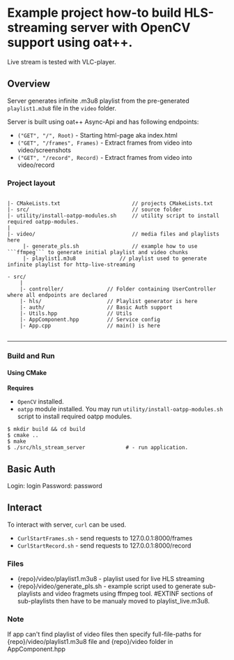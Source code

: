 # Example project how-to build HLS-streaming server with OpenCV support using oat++.

Live stream is tested with VLC-player.

## Overview

Server generates infinite .m3u8 playlist from the pre-generated 
```playlist1.m3u8``` file in the ```video``` folder.  

Server is built using oat++ Async-Api and has following endpoints:

- ```("GET", "/", Root)``` - Starting html-page aka index.html
- ```("GET", "/frames", Frames)``` - Extract frames from video into video/screenshots 
- ```("GET", "/record", Record)``` -  Extract frames from video into video/record

### Project layout

```

|- CMakeLists.txt                       // projects CMakeLists.txt
|- src/                                 // source folder
|- utility/install-oatpp-modules.sh     // utility script to install required oatpp-modules.
|
|- video/                               // media files and playlists here
     |- generate_pls.sh                 // example how to use ```ffmpeg``` to generate initial playlist and video chunks
     |- playlist1.m3u8              // playlist used to generate infinite playlist for http-live-streaming

```
```
- src/
    |
    |- controller/              // Folder containing UserController where all endpoints are declared
    |- hls/                     // Playlist generator is here
    |- auth/                    // Basic Auth support 
    |- Utils.hpp                // Utils
    |- AppComponent.hpp         // Service config
    |- App.cpp                  // main() is here
    
```

---

### Build and Run

#### Using CMake

**Requires**
- `OpenCV` installed. 
- `oatpp` module installed. You may run `utility/install-oatpp-modules.sh` 
script to install required oatpp modules.

```
$ mkdir build && cd build
$ cmake ..
$ make 
$ ./src/hls_stream_server             # - run application.
```
## Basic Auth
Login: login
Password: password

## Interact
To interact with server, `curl` can be used.
- `CurlStartFrames.sh` - send requests to 127.0.0.1:8000/frames
- `CurlStartRecord.sh` - send requests to 127.0.0.1:8000/record

### Files
- {repo}/video/playlist1.m3u8 - playlist used for live HLS streaming
- {repo}/video/generate_pls.sh - example script used to generate sub-playlists and video fragmets using ffmpeg tool. #EXTINF sections of sub-playlists then have to be manualy moved to playlist_live.m3u8.

### Note
If app can't find playlist of video files then specify full-file-paths for {repo}/video/playlist1.m3u8 file and {repo}/video folder in AppComponent.hpp

